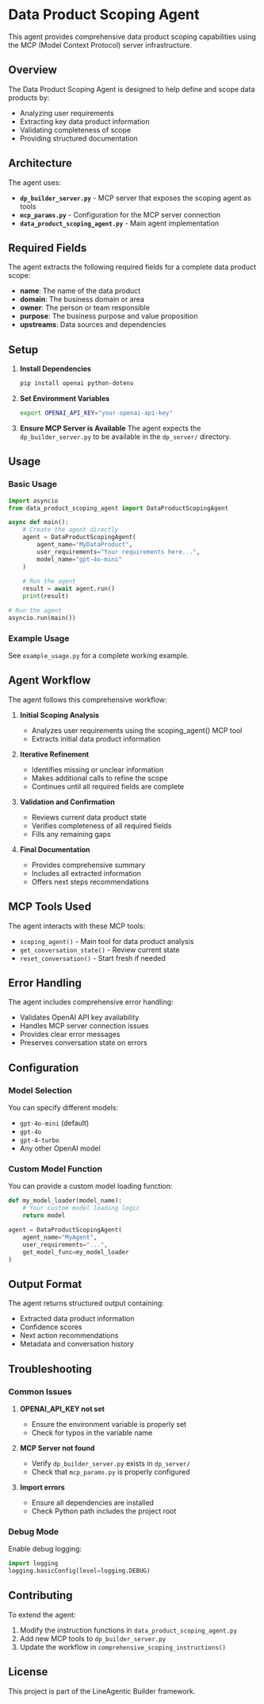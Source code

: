 # Data Product Scoping Agent

This agent provides comprehensive data product scoping capabilities using the MCP (Model Context Protocol) server infrastructure.

## Overview

The Data Product Scoping Agent is designed to help define and scope data products by:
- Analyzing user requirements
- Extracting key data product information
- Validating completeness of scope
- Providing structured documentation

## Architecture

The agent uses:
- **`dp_builder_server.py`** - MCP server that exposes the scoping agent as tools
- **`mcp_params.py`** - Configuration for the MCP server connection
- **`data_product_scoping_agent.py`** - Main agent implementation

## Required Fields

The agent extracts the following required fields for a complete data product scope:
- **name**: The name of the data product
- **domain**: The business domain or area
- **owner**: The person or team responsible
- **purpose**: The business purpose and value proposition
- **upstreams**: Data sources and dependencies

## Setup

1. **Install Dependencies**
   ```bash
   pip install openai python-dotenv
   ```

2. **Set Environment Variables**
   ```bash
   export OPENAI_API_KEY="your-openai-api-key"
   ```

3. **Ensure MCP Server is Available**
   The agent expects the `dp_builder_server.py` to be available in the `dp_server/` directory.

## Usage

### Basic Usage

```python
import asyncio
from data_product_scoping_agent import DataProductScopingAgent

async def main():
    # Create the agent directly
    agent = DataProductScopingAgent(
        agent_name="MyDataProduct",
        user_requirements="Your requirements here...",
        model_name="gpt-4o-mini"
    )
    
    # Run the agent
    result = await agent.run()
    print(result)

# Run the agent
asyncio.run(main())
```

### Example Usage

See `example_usage.py` for a complete working example.

## Agent Workflow

The agent follows this comprehensive workflow:

1. **Initial Scoping Analysis**
   - Analyzes user requirements using the scoping_agent() MCP tool
   - Extracts initial data product information

2. **Iterative Refinement**
   - Identifies missing or unclear information
   - Makes additional calls to refine the scope
   - Continues until all required fields are complete

3. **Validation and Confirmation**
   - Reviews current data product state
   - Verifies completeness of all required fields
   - Fills any remaining gaps

4. **Final Documentation**
   - Provides comprehensive summary
   - Includes all extracted information
   - Offers next steps recommendations

## MCP Tools Used

The agent interacts with these MCP tools:
- `scoping_agent()` - Main tool for data product analysis
- `get_conversation_state()` - Review current state
- `reset_conversation()` - Start fresh if needed

## Error Handling

The agent includes comprehensive error handling:
- Validates OpenAI API key availability
- Handles MCP server connection issues
- Provides clear error messages
- Preserves conversation state on errors

## Configuration

### Model Selection
You can specify different models:
- `gpt-4o-mini` (default)
- `gpt-4o`
- `gpt-4-turbo`
- Any other OpenAI model

### Custom Model Function
You can provide a custom model loading function:
```python
def my_model_loader(model_name):
    # Your custom model loading logic
    return model

agent = DataProductScopingAgent(
    agent_name="MyAgent",
    user_requirements="...",
    get_model_func=my_model_loader
)
```

## Output Format

The agent returns structured output containing:
- Extracted data product information
- Confidence scores
- Next action recommendations
- Metadata and conversation history

## Troubleshooting

### Common Issues

1. **OPENAI_API_KEY not set**
   - Ensure the environment variable is properly set
   - Check for typos in the variable name

2. **MCP Server not found**
   - Verify `dp_builder_server.py` exists in `dp_server/`
   - Check that `mcp_params.py` is properly configured

3. **Import errors**
   - Ensure all dependencies are installed
   - Check Python path includes the project root

### Debug Mode

Enable debug logging:
```python
import logging
logging.basicConfig(level=logging.DEBUG)
```

## Contributing

To extend the agent:
1. Modify the instruction functions in `data_product_scoping_agent.py`
2. Add new MCP tools to `dp_builder_server.py`
3. Update the workflow in `comprehensive_scoping_instructions()`

## License

This project is part of the LineAgentic Builder framework.

